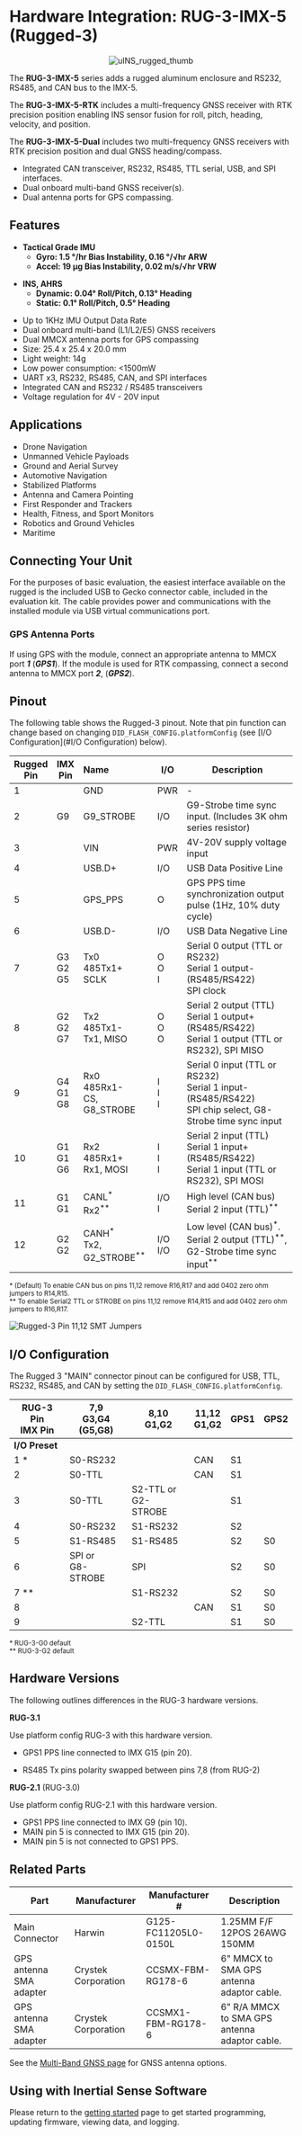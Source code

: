 # Hardware Integration: RUG-3-IMX-5 (Rugged-3)

<center>

![uINS_rugged_thumb](../images/RUG-3.0-G2.png)

</center>

The **RUG-3-IMX-5** series adds a rugged aluminum enclosure and RS232, RS485, and CAN bus to the IMX-5. 

The **RUG-3-IMX-5-RTK** includes a multi-frequency GNSS receiver with RTK precision position enabling INS sensor fusion for roll, pitch, heading, velocity, and position. 

The **RUG-3-IMX-5-Dual** includes two multi-frequency GNSS receivers with RTK precision position and dual GNSS heading/compass. 

- Integrated CAN transceiver, RS232, RS485, TTL serial, USB, and SPI interfaces.
- Dual onboard multi-band GNSS receiver(s).
- Dual antenna ports for GPS compassing.

## Features

- **Tactical Grade IMU**
  - **Gyro: 1.5 °/hr Bias Instability, 0.16 °/√hr ARW**
  - **Accel: 19 µg Bias Instability, 0.02 m/s/√hr VRW**
* **INS, AHRS**
  - **Dynamic: 0.04° Roll/Pitch, 0.13° Heading**
  - **Static: 0.1° Roll/Pitch, 0.5° Heading**
- Up to 1KHz IMU Output Data Rate
- Dual onboard multi-band (L1/L2/E5) GNSS receivers
- Dual MMCX antenna ports for GPS compassing
- Size: 25.4 x 25.4 x 20.0 mm
- Light weight: 14g
- Low power consumption: <1500mW
- UART x3, RS232, RS485, CAN, and SPI interfaces
- Integrated CAN and RS232 / RS485 transceivers
- Voltage regulation for 4V - 20V input

## Applications

- Drone Navigation
- Unmanned Vehicle Payloads
- Ground and Aerial Survey
- Automotive Navigation
- Stabilized Platforms
- Antenna and Camera Pointing
- First Responder and Trackers
- Health, Fitness, and Sport Monitors
- Robotics and Ground Vehicles
- Maritime

## Connecting Your Unit

For the purposes of basic evaluation, the easiest interface available on the rugged is the included USB to Gecko connector cable, included in the evaluation kit. The cable provides power and communications with the installed module via USB virtual communications port.

### GPS Antenna Ports

If using GPS with the module, connect an appropriate antenna to MMCX port ***1*** (***GPS1***).  If the module is used for RTK compassing, connect a second antenna to MMCX port ***2***, (***GPS2***).  

## Pinout

The following table shows the Rugged-3 pinout.  Note that pin function can change based on changing  `DID_FLASH_CONFIG.platformConfig` (see [I/O Configuration](#I/O Configuration) below).

| Rugged<br/>Pin | IMX<br/>Pin      | Name                                            | I/O           | Description                                                  |
| -------------- | ---------------- | :---------------------------------------------- | ------------- | ------------------------------------------------------------ |
| 1              |                  | GND                                             | PWR           | -                                                            |
| 2              | G9               | G9_STROBE                                       | I/O           | G9-Strobe time sync input.  (Includes 3K ohm series resistor) |
| 3              |                  | VIN                                             | PWR           | 4V-20V supply voltage input                                  |
| 4              |                  | USB.D+                                          | I/O           | USB Data Positive Line                                       |
| 5              |                  | GPS_PPS                                         | O             | GPS PPS time synchronization output pulse (1Hz, 10% duty cycle) |
| 6              |                  | USB.D-                                          | I/O           | USB Data Negative Line                                       |
| 7              | G3<br/>G2<br/>G5 | Tx0<br/>485Tx1+<br/>SCLK                        | O<br/>O<br/>I | Serial 0 output (TTL or RS232)<br/>Serial 1 output- (RS485/RS422)<br/>SPI clock |
| 8              | G2<br/>G2<br/>G7 | Tx2<br/>485Tx1-<br/>Tx1, MISO                   | O<br/>O<br/>O | Serial 2 output (TTL)<br/>Serial 1 output+ (RS485/RS422)<br/>Serial 1 output (TTL or RS232), SPI MISO |
| 9              | G4<br/>G1<br/>G8 | Rx0<br/>485Rx1-<br/>CS, G8_STROBE               | I<br/>I<br/>I | Serial 0 input (TTL or RS232)<br/>Serial 1 input- (RS485/RS422)<br/>SPI chip select, G8-Strobe time sync input |
| 10             | G1<br/>G1<br/>G6 | Rx2<br/>485Rx1+<br/>Rx1, MOSI                   | I<br/>I<br/>I | Serial 2 input (TTL)<br/>Serial 1 input+ (RS485/RS422)<br/>Serial 1 input (TTL or RS232), SPI MOSI |
| 11             | G1<br/>G1        | CANL<sup>\*</sup><br/>Rx2<sup>\*\*</sup>        | I/O<br/>I     | High level (CAN bus)<br/>Serial 2 input (TTL)<sup>\*\*</sup>              |
| 12             | G2<br/>G2        | CANH<sup>\*</sup><br/>Tx2, G2_STROBE<sup>\*\*</sup> | I/O<br/>I/O   | Low level (CAN bus)<sup>\*</sup>. <br/>Serial 2 output (TTL)<sup>\*\*</sup>, G2-Strobe time sync input<sup>\*\*</sup> |

<sup>\* (Default) To enable CAN bus on pins 11,12 remove R16,R17 and add 0402 zero ohm jumpers to R14,R15.<br/>\** To enable Serial2 TTL or STROBE on pins 11,12 remove R14,R15 and add 0402 zero ohm jumpers to R16,R17.</sup>

![Rugged-3 Pin 11,12 SMT Jumpers](images/rug3_can_ser2_jumpers.png)

## I/O Configuration

The Rugged 3 "MAIN" connector pinout can be configured for USB, TTL, RS232, RS485, and CAN by setting the  `DID_FLASH_CONFIG.platformConfig`.

| RUG-3 Pin<br/>IMX Pin | 7,9<br/>G3,G4<br/>(G5,G8) | 8,10<br/>G1,G2          | 11,12<br/>G1,G2 | GPS1 | GPS2 |
| --------------------- | ------------------------- | ----------------------- | --------------- | ---- | ---- |
| **I/O Preset**        |                           |                         |                 |      |      |
| 1 *                   | S0-RS232                  |                         | CAN             | S1   |      |
| 2                     | S0-TTL                    |                         | CAN             | S1   |      |
| 3                     | S0-TTL                    | S2-TTL or<br/>G2-STROBE |                 | S1   |      |
| 4                     | S0-RS232                  | S1-RS232                |                 | S2   |      |
| 5                     | S1-RS485                  | S1-RS485                |                 | S2   | S0   |
| 6                     | SPI or<br/>G8-STROBE      | SPI                     |                 | S2   | S0   |
| 7 **                  |                           | S1-RS232                |                 | S2   | S0   |
| 8                     |                           |                         | CAN             | S1   | S0   |
| 9                     |                           | S2-TTL                  |                 | S1   | S0   |

<sup>\* RUG-3-G0 default<br/>\** RUG-3-G2 default</sup>

## Hardware Versions

The following outlines differences in the RUG-3 hardware versions.

**RUG-3.1**

Use platform config RUG-3 with this hardware version.

- GPS1 PPS line connected to IMX G15 (pin 20).

- RS485 Tx pins polarity swapped between pins 7,8 (from RUG-2)

**RUG-2.1** (RUG-3.0)

Use platform config RUG-2.1 with this hardware version.

- GPS1 PPS line connected to IMX G9 (pin 10).
- MAIN pin 5 is connected to IMX G15 (pin 20).
- MAIN pin 5 is not connected to GPS1 PPS. 

## Related Parts

| Part                    | Manufacturer        | Manufacturer #       | Description                                   |
| ----------------------- | ------------------- | -------------------- | --------------------------------------------- |
| Main Connector          | Harwin              | G125-FC11205L0-0150L | 1.25MM F/F 12POS 26AWG 150MM                  |
| GPS antenna SMA adapter | Crystek Corporation | CCSMX-FBM-RG178-6    | 6" MMCX to SMA GPS antenna adaptor cable.     |
| GPS antenna SMA adapter | Crystek Corporation | CCSMX1-FBM-RG178-6   | 6" R/A MMCX to SMA GPS antenna adaptor cable. |

See the [Multi-Band GNSS page](../../gnss/multi_band_gnss/#multi-band-gnss-components) for GNSS antenna options.

## Using with Inertial Sense Software

Please return to the [getting started](../../getting-started/getting-started.md) page to get started programming, updating firmware, viewing data, and logging. 
